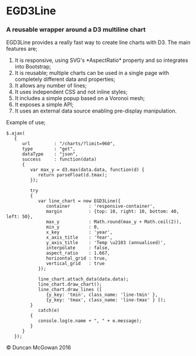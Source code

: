 # EGD3Line

### A reusable wrapper around a D3 multiline chart

EGD3Line provides a really fast way to create line charts with D3. The main features are;

<ol>
<li>It is responsive, using SVG's *AspectRatio* property and so integrates into Bootstrap;</li>
<li>It is reusable; multiple charts can be used in a single page with completely different data and properties;</li>
<li>It allows any number of lines;</li>
<li>It uses independent CSS and not inline styles;</li>
<li>It includes a simple popup based on a Voronoi mesh;</i>
<li>It exposes a simple API;</li>
<li>It uses an external data source enabling pre-display manipulation.</li>
</ol>

Example of use;

```
$.ajax(
   {
      url         : "/charts/?limit=960",
      type        : "get",
      dataType    : "json",
      success     : function(data)
      {
         var max_y = d3.max(data.data, function(d) {
            return parseFloat(d.tmax);
         });

         try
         {
            var line_chart = new EGD3Line({
               container       : 'responsive-container',
               margin          : {top: 10, right: 10, bottom: 40, left: 50},
               max_y           : Math.round(max_y + Math.ceil(2)),
               min_y           : 0,
               x_key           : 'year',
               x_axis_title    : 'Year',
               y_axis_title    : 'Temp \u2103 (annualised)',
               interpolate     : false,
               aspect_ratio    : 1.667,
               horizontal_grid : true,
               vertical_grid   : true
            });

            line_chart.attach_data(data.data);
            line_chart.draw_chart();
            line_chart.draw_lines ([
               {y_key: 'tmin', class_name: 'line-tmin' },
               {y_key: 'tmax', class_name: 'line-tmax' } ]);
         }
            catch(e)
         {
            console.log(e.name + ", " + e.message);
         }
      }
   });
```

&copy; Duncan McGowan 2016
